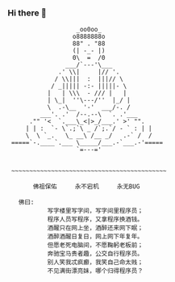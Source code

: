 ### Hi there 👋

<!--
**fader2077/fader2077** is a ✨ _special_ ✨ repository because its `README.md` (this file) appears on your GitHub profile.

Here are some ideas to get you started:

- 🔭 I’m currently working on ...
- 🌱 I’m currently learning ...
- 👯 I’m looking to collaborate on ...
- 🤔 I’m looking for help with ...
- 💬 Ask me about ...
- 📫 How to reach me: ...
- 😄 Pronouns: ...
- ⚡ Fun fact: ...
-->


                      
                       _oo0oo_
                      o8888888o
                      88" . "88
                      (| -_- |)
                      0\  =  /0
                    ___/`---'\___
                  .' \\|     |// '.
                 / \\|||  :  |||// \
                / _||||| -:- |||||- \
               |   | \\\  - /// |   |
               | \_|  ''\---/''  |_/ |
               \  .-\__  '-'  ___/-. /
             ___'. .'  /--.--\  `. .'___
          ."" '<  `.___\_<|>_/___.' >' "".
         | | :  `- \`.;`\ _ /`;.`/ - ` : | |
         \  \ `_.   \_ __\ /__ _/   .-` /  /
     =====`-.____`.___ \_____/___.-`___.-'=====
                       `=---='


     ~~~~~~~~~~~~~~~~~~~~~~~~~~~~~~~~~~~~~~~~~~~

           佛祖保佑     永不宕机     永无BUG

       佛曰:  
               写字楼里写字间，写字间里程序员；  
               程序人员写程序，又拿程序换酒钱。  
               酒醒只在网上坐，酒醉还来网下眠；  
               酒醉酒醒日复日，网上网下年复年。  
               但愿老死电脑间，不愿鞠躬老板前；  
               奔驰宝马贵者趣，公交自行程序员。  
               别人笑我忒疯癫，我笑自己命太贱；  
               不见满街漂亮妹，哪个归得程序员？
